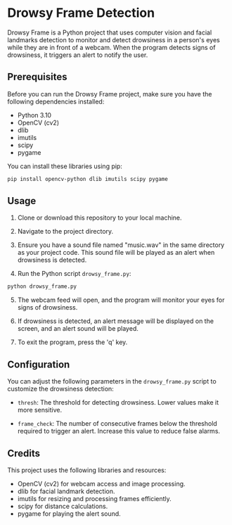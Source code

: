 # Drowsy Frame Detection

Drowsy Frame is a Python project that uses computer vision and facial landmarks detection to monitor and detect drowsiness in a person's eyes while they are in front of a webcam. When the program detects signs of drowsiness, it triggers an alert to notify the user.

## Prerequisites

Before you can run the Drowsy Frame project, make sure you have the following dependencies installed:

- Python 3.10
- OpenCV (cv2)
- dlib
- imutils
- scipy
- pygame

You can install these libraries using pip:

```bash
pip install opencv-python dlib imutils scipy pygame
```

## Usage

1. Clone or download this repository to your local machine.

2. Navigate to the project directory.

3. Ensure you have a sound file named "music.wav" in the same directory as your project code. This sound file will be played as an alert when drowsiness is detected.

4. Run the Python script `drowsy_frame.py`:

```bash
python drowsy_frame.py
```

5. The webcam feed will open, and the program will monitor your eyes for signs of drowsiness.

6. If drowsiness is detected, an alert message will be displayed on the screen, and an alert sound will be played.

7. To exit the program, press the 'q' key.

## Configuration

You can adjust the following parameters in the `drowsy_frame.py` script to customize the drowsiness detection:

- `thresh`: The threshold for detecting drowsiness. Lower values make it more sensitive.

- `frame_check`: The number of consecutive frames below the threshold required to trigger an alert. Increase this value to reduce false alarms.

## Credits

This project uses the following libraries and resources:

- OpenCV (cv2) for webcam access and image processing.
- dlib for facial landmark detection.
- imutils for resizing and processing frames efficiently.
- scipy for distance calculations.
- pygame for playing the alert sound.
